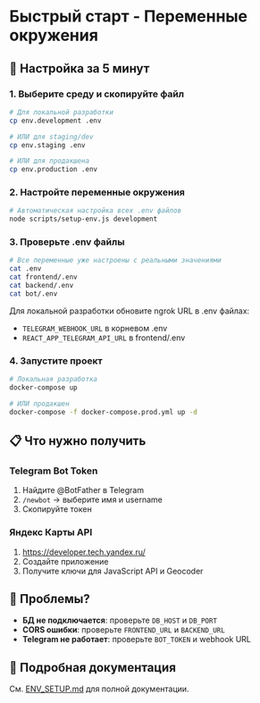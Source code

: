 # Быстрый старт - Переменные окружения

## 🚀 Настройка за 5 минут

### 1. Выберите среду и скопируйте файл

```bash
# Для локальной разработки
cp env.development .env

# ИЛИ для staging/dev
cp env.staging .env

# ИЛИ для продакшена
cp env.production .env
```

### 2. Настройте переменные окружения

```bash
# Автоматическая настройка всех .env файлов
node scripts/setup-env.js development
```

### 3. Проверьте .env файлы

```bash
# Все переменные уже настроены с реальными значениями
cat .env
cat frontend/.env
cat backend/.env
cat bot/.env
```

Для локальной разработки обновите ngrok URL в .env файлах:

- `TELEGRAM_WEBHOOK_URL` в корневом .env
- `REACT_APP_TELEGRAM_API_URL` в frontend/.env

### 4. Запустите проект

```bash
# Локальная разработка
docker-compose up

# ИЛИ продакшен
docker-compose -f docker-compose.prod.yml up -d
```

## 📋 Что нужно получить

### Telegram Bot Token

1. Найдите @BotFather в Telegram
2. `/newbot` → выберите имя и username
3. Скопируйте токен

### Яндекс Карты API

1. https://developer.tech.yandex.ru/
2. Создайте приложение
3. Получите ключи для JavaScript API и Geocoder

## 🔧 Проблемы?

- **БД не подключается**: проверьте `DB_HOST` и `DB_PORT`
- **CORS ошибки**: проверьте `FRONTEND_URL` и `BACKEND_URL`
- **Telegram не работает**: проверьте `BOT_TOKEN` и webhook URL

## 📖 Подробная документация

См. [ENV_SETUP.md](ENV_SETUP.md) для полной документации.
